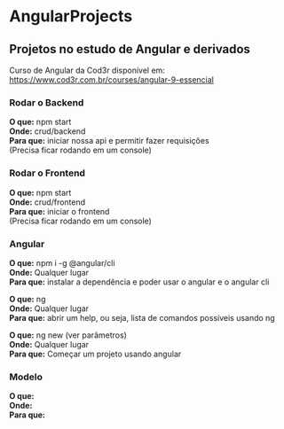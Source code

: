 # AngularProjects
## Projetos no estudo de Angular e derivados
Curso de Angular da Cod3r disponível em: https://www.cod3r.com.br/courses/angular-9-essencial

### Rodar o Backend
<strong>O que:</strong> npm start </br>
<strong>Onde:</strong> crud/backend </br>
<strong>Para que:</strong> iniciar nossa api e permitir fazer requisições </br>
(Precisa ficar rodando em um console) </br>

### Rodar o Frontend
<strong>O que:</strong> npm start </br>
<strong>Onde:</strong> crud/frontend </br>
<strong>Para que:</strong> iniciar o frontend </br>
(Precisa ficar rodando em um console) </br>

### Angular
<strong>O que:</strong> npm i -g @angular/cli </br>
<strong>Onde:</strong> Qualquer lugar </br>
<strong>Para que:</strong> instalar a dependência e poder usar o angular e o angular cli </br>

<strong>O que:</strong> ng </br>
<strong>Onde:</strong> Qualquer lugar </br>
<strong>Para que:</strong> abrir um help, ou seja, lista de comandos possíveis usando ng </br>

<strong>O que:</strong> ng new (ver parâmetros) </br>
<strong>Onde:</strong> Qualquer lugar </br>
<strong>Para que:</strong> Começar um projeto usando angular </br>

### Modelo
<strong>O que:</strong></br>
<strong>Onde:</strong></br>
<strong>Para que:</strong></br>